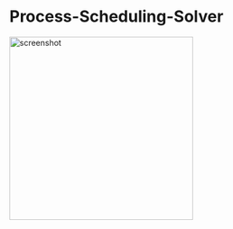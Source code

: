 # Process-Scheduling-Solver
<img width="325" alt="screenshot" src="https://github.com/user-attachments/assets/a484e76b-9c86-4bb2-b0de-53a39319b1bc">
